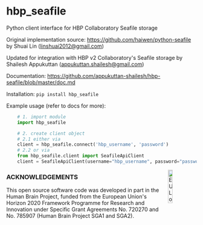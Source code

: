 hbp_seafile
==============

Python client interface for HBP Collaboratory Seafile storage


Original implementation source:
https://github.com/haiwen/python-seafile
by Shuai Lin (linshuai2012@gmail.com)


Updated for integration with HBP v2 Collaboratory's Seafile storage
by Shailesh Appukuttan (appukuttan.shailesh@gmail.com)


Documentation: https://github.com/appukuttan-shailesh/hbp-seafile/blob/master/doc.md

Installation: `pip install hbp_seafile`


Example usage (refer to docs for more):

```python
    # 1. import module
    import hbp_seafile

    # 2. create client object
    # 2.1 either via
    client = hbp_seafile.connect('hbp_username', 'password')
    # 2.2 or via
    from hbp_seafile.client import SeafileApiClient
    client = SeafileApiClient(username="hbp_username", password="password")


```


<div><img src="https://raw.githubusercontent.com/appukuttan-shailesh/hbp-seafile/master/eu_logo.jpg" alt="EU Logo" width="15%" align="right"></div>

### ACKNOWLEDGEMENTS
This open source software code was developed in part in the Human Brain Project, funded from the European Union's Horizon 2020 Framework Programme for Research and Innovation under Specific Grant Agreements No. 720270 and No. 785907 (Human Brain Project SGA1 and SGA2).